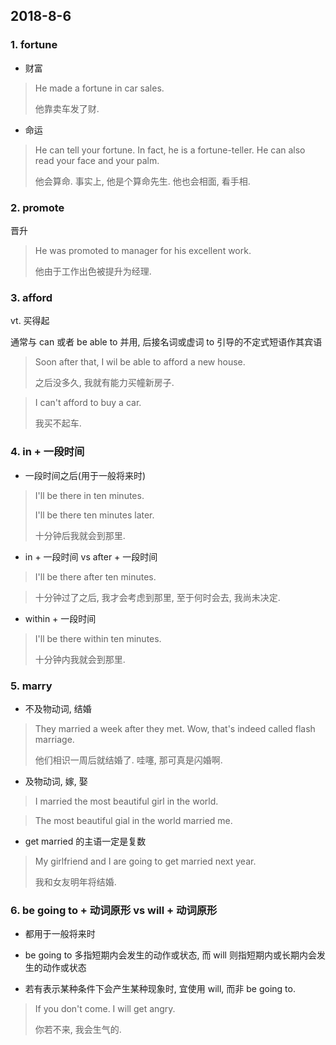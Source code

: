 ## 2018-8-6

### 1. fortune

+ 财富

> He made a fortune in car sales.
> 
> 他靠卖车发了财.

+ 命运

> He can tell your fortune. In fact, he is a fortune-teller. He can also read your face and your palm.
> 
> 他会算命. 事实上, 他是个算命先生. 他也会相面, 看手相.

### 2. promote

晋升

> He was promoted to manager for his excellent work.
> 
> 他由于工作出色被提升为经理.


### 3. afford

vt. 买得起

通常与 can 或者 be able to 并用, 后接名词或虚词 to 引导的不定式短语作其宾语

> Soon after that, I wil be able to afford a new house.
> 
> 之后没多久, 我就有能力买幢新房子.

> I can't afford to buy a car.
> 
> 我买不起车.

### 4. in + 一段时间

+ 一段时间之后(用于一般将来时)

> I'll be there in ten minutes.
> 
> I'll be there ten minutes later.
>
> 十分钟后我就会到那里.

+ in + 一段时间  vs  after + 一段时间

> I'll be there after ten minutes.

> 十分钟过了之后, 我才会考虑到那里, 至于何时会去, 我尚未决定.

+ within + 一段时间

> I'll be there within ten minutes.
> 
> 十分钟内我就会到那里.

### 5. marry

+ 不及物动词, 结婚

> They married a week after they met. Wow, that's indeed called flash marriage.
>
> 他们相识一周后就结婚了. 哇噻, 那可真是闪婚啊.

+ 及物动词, 嫁, 娶

> I married the most beautiful girl in the world.

> The most beautiful gial in the world married me.

+ get married 的主语一定是复数

> My girlfriend and I are going to get married next year.
> 
> 我和女友明年将结婚.

### 6. be going to + 动词原形 vs will + 动词原形

+ 都用于一般将来时

+ be going to 多指短期内会发生的动作或状态, 而 will 则指短期内或长期内会发生的动作或状态

+ 若有表示某种条件下会产生某种现象时, 宜使用 will, 而非 be going to.

> If you don't come. I will get angry.
> 
> 你若不来, 我会生气的.



